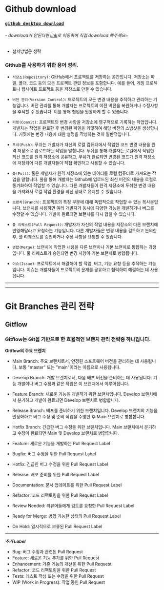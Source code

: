 # **Github download**

### [`github desktop download`](https://central.github.com/deployments/desktop/desktop/latest/win32)
###### - download가 안된다면 [link](https://desktop.github.com/)로 이동하여 직접 download 해주세요~
- 설치방법은 생략




### Github를 사용하기 위한 용어 정리.
- `저장소(Repository)`: GitHub에서 프로젝트를 저장하는 공간입니다. 저장소는 파일, 폴더, 코드 등의 모든 프로젝트 관련 정보를 포함합니다. 예를 들어, 게임 프로젝트나 웹사이트 프로젝트 등을 저장소로 만들 수 있습니다.

- `버전 관리(Version Control)`: 프로젝트의 모든 변경 내용을 추적하고 관리하는 기능입니다. 버전 관리를 통해 개발자는 프로젝트의 이전 버전을 복원하거나 수정사항을 추적할 수 있습니다. 이를 통해 협업을 원활하게 할 수 있습니다.

- `커밋(Commit)`: 프로젝트의 변경 사항을 저장소에 영구적으로 기록하는 작업입니다. 개발자는 작업을 완료한 후 변경된 파일을 커밋하여 해당 버전의 스냅샷을 생성합니다. 커밋에는 변경 내용에 대한 설명을 작성하는 것이 일반적입니다.

- `푸쉬(Push)`: 푸쉬는 개발자가 자신의 로컬 컴퓨터에서 작업한 코드 변경 내용을 원격 저장소로 업로드하는 작업을 말합니다. 푸쉬를 통해 개발자는 로컬에서 작업한 최신 코드를 원격 저장소에 공유하고, 푸쉬가 완료되면 변경된 코드가 원격 저장소에 저장되어 다른 개발자들이 직접 확인하고 사용할 수 있습니다.

- `풀(Pull)`: 풀은 개발자가 원격 저장소에 있는 데이터를 로컬 컴퓨터로 가져오는 작업을 말합니다. 풀을 통해 개발자는 Github에 업로드된 최신 버전의 내용을 로컬로 동기화하여 작업할 수 있습니다. 다른 개발자들이 원격 저장소에 푸쉬한 변경 내용을 가져와서 로컬 작업 환경을 최신 상태로 유지할 수 있습니다.

- `브랜치(Branch)`: 프로젝트의 특정 부분에 대해 독립적으로 작업할 수 있는 복사본입니다. 브랜치를 사용하면 여러 개발자가 동시에 다양한 기능을 개발하거나 버그를 수정할 수 있습니다. 개발이 완료되면 브랜치를 다시 합칠 수 있습니다.

- `풀 리퀘스트(Pull Request)`: 개발자가 자신의 작업 내용을 저장소의 다른 브랜치에 반영해달라고 요청하는 기능입니다. 다른 개발자들은 변경 내용을 검토하고 논의한 후, 풀 리퀘스트를 승인하거나 수정 사항을 요청할 수 있습니다.

- `병합(Merge)`: 브랜치에 작업한 내용을 다른 브랜치나 기본 브랜치로 통합하는 과정입니다. 풀 리퀘스트가 승인되면 변경 사항이 기본 브랜치로 병합됩니다.

- `이슈(Issue)`: 프로젝트에서 해결해야 할 작업, 버그, 기능 요청 등을 추적하는 기능입니다. 이슈는 개발자들이 프로젝트의 문제를 공유하고 협력하여 해결하는 데 사용됩니다.

---

---

# **Git Branches 관리 전략**
## **Gitflow**
### Gitflow는 Git을 기반으로 한 효율적인 브랜치 관리 전략중 하나입니다.

**Gitflow의 주요 브랜치**<br>
- Main Branch: 주요 브랜치로서, 안정된 소프트웨어 버전을 관리하는 데 사용됩니다. 보통 "master" 또는 "main"이라는 이름으로 사용됩니다.
- Develop Branch: 개발 브랜치로서, 다음 배포 버전을 준비하는 데 사용됩니다. 기능 개발이나 버그 수정과 같은 작업은 이 브랜치에서 이루어집니다.
- Feature Branch: 새로운 기능을 개발하기 위한 브랜치입니다. Develop 브랜치에서 분기하고 개발이 완료되면 Develop 브랜치로 병합합니다.
- Release Branch: 배포를 준비하기 위한 브랜치입니다. Develop 브랜치의 기능을 안정화하고 버그 수정 및 준비 작업을 수행한 후 Main 브랜치로 병합합니다.
- Hotfix Branch: 긴급한 버그 수정을 위한 브랜치입니다. Main 브랜치에서 분기하고 수정이 완료되면 Main 및 Develop 브랜치로 병합합니다.

- Feature: 새로운 기능을 개발하는 Pull Request Label
- Bugfix: 버그 수정을 위한 Pull Request Label
- Hotfix: 긴급한 버그 수정을 위한 Pull Request Label
- Release: 배포 준비를 위한 Pull Request Label
- Documentation: 문서 업데이트를 위한 Pull Request Label
- Refactor: 코드 리팩토링을 위한 Pull Request Label
- Review Needed: 리뷰어들에게 검토를 요청한 Pull Request Label
- Ready for Merge: 병합 가능한 상태의 Pull Request Label
- On Hold: 일시적으로 보류된 Pull Request Label

---
___추가 Label___
- Bug: 버그 수정과 관련된 Pull Request
- Feature: 새로운 기능 추가를 위한 Pull Request
- Enhancement: 기존 기능의 개선을 위한 Pull Request
- Refactor: 코드 리팩토링을 위한 Pull Request
- Tests: 테스트 작성 또는 수정을 위한 Pull Request
- WIP (Work in Progress): 작업 중인 Pull Request
